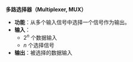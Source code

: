 **多路选择器（Multiplexer, MUX）**

-   **功能**：从多个输入信号中选择一个信号作为输出。
-   **输入**：
    -   $2^n$ 个数据输入
    -   $n$ 个选择信号
-   **输出**：被选择的数据输入